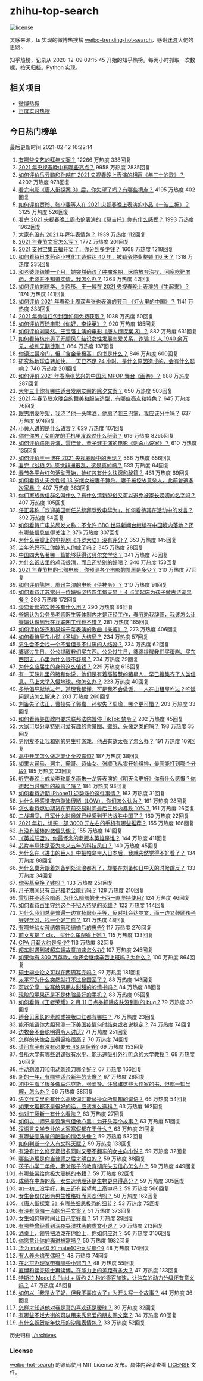 # zhihu-top-search

[![license](https://img.shields.io/github/license/Arrackisarookie/zhihu-top-search)](https://github.com/Arrackisarookie/zhihu-top-search/blob/master/LICENSE)

灵感来源，ts 实现的微博热搜榜 [weibo-trending-hot-search](https://github.com/justjavac/weibo-trending-hot-search)，感谢[迷渡](https://github.com/justjavac)大佬的思路~

知乎热榜，记录从 2020-12-09 09:15:45 开始的知乎热榜。每两小时抓取一次数据，按天[归档](./archives)。Python 实现。

## 相关项目
+ [微博热搜](https://github.com/Arrackisarookie/weibo-hot-search)
+ [百度实时热搜](https://github.com/Arrackisarookie/baidu-hot-search)

## 今日热门榜单

<!-- Rank Begin -->

最后更新时间 2021-02-12 16:22:14

1. [有哪些文艺的拜年文案？](https://www.zhihu.com/question/442938241) 12266 万热度 338回复
1. [2021 年央视春晚中有哪些亮点？](https://www.zhihu.com/question/443967466) 9958 万热度 2835回复
1. [如何评价岳云鹏和孙越在 2021 央视春晚上表演的相声《年三十的歌》？](https://www.zhihu.com/question/443968904) 4202 万热度 978回复
1. [看完电影《唐人街探案 3》后，你失望了吗？有哪些槽点？](https://www.zhihu.com/question/442574355) 4195 万热度 402回复
1. [如何评价贾玲、张小斐等人在 2021 央视春晚上表演的小品《一波三折》？](https://www.zhihu.com/question/443971527) 3125 万热度 526回复
1. [看完 2021 央视春晚上周杰伦表演的《莫吉托》你有什么感受？](https://www.zhihu.com/question/444004125) 1993 万热度 1962回复
1. [大家有没有 2021 年拜年表情包？](https://www.zhihu.com/question/436758021) 1939 万热度 112回复
1. [2021 年春节文案怎么写？](https://www.zhihu.com/question/434616006) 1772 万热度 201回复
1. [2021 支付宝集五福开奖了，你分到多少钱？](https://www.zhihu.com/question/443980664) 1608 万热度 1218回复
1. [如何看待日本药企小林化工造假达 40 年，被勒令停业整顿 116 天？](https://www.zhihu.com/question/443935387) 1318 万热度 235回复
1. [和老婆刚结婚一个月，她突然确诊了肿瘤晚期，医院放弃治疗，回家吃靶向药，老婆并不知道实情，我怎么办？](https://www.zhihu.com/question/443414127) 1263 万热度 42回复
1. [如何评价刘德华、关晓彤、王一博在 2021 央视春晚上表演的《牛起来》？](https://www.zhihu.com/question/443970776) 1174 万热度 141回复
1. [如何评价 2021 年春晚上周深与张也表演的节目 《灯火里的中国》？](https://www.zhihu.com/question/443976619) 1141 万热度 333回复
1. [2021 年微信红包封面如何免费获取？](https://www.zhihu.com/question/441208207) 1038 万热度 50回复
1. [如何评价贾玲电影《你好，李焕英》？](https://www.zhihu.com/question/350520117) 920 万热度 185回复
1. [如何评价刘昊然、王宝强主演的电影《唐人街探案 3》？](https://www.zhihu.com/question/275161859) 882 万热度 631回复
1. [如何看待杭州男子开顺风车结识女性发展恋爱关系，诈骗 12 人 1940 余万元，被判无期徒刑？](https://www.zhihu.com/question/443917776) 864 万热度 137回复
1. [你读过最冷门，但「含金量极高」的书是什么？](https://www.zhihu.com/question/438708854) 846 万热度 600回复
1. [研究称地球自转加快，一天已不足 24 小时，是什么原因造成的，会有什么影响？](https://www.zhihu.com/question/443828984) 740 万热度 201回复
1. [如何评价 2021 年春晚张艺兴的中国风 MPOP 舞台《画卷》？](https://www.zhihu.com/question/443852598) 688 万热度 287回复
1. [大年三十你有哪些适合发朋友圈的除夕文案？](https://www.zhihu.com/question/441614349) 650 万热度 503回复
1. [2021 年春节联欢晚会的舞美和服装造型，有哪些亮点和特色？](https://www.zhihu.com/question/443967441) 645 万热度 76回复
1. [跟男朋友吵架，我浇了他一头啤酒，他扇了我三巴掌，我应该分手吗？](https://www.zhihu.com/question/443638273) 637 万热度 974回复
1. [小黄人讲的是什么语言？](https://www.zhihu.com/question/30830614) 629 万热度 107回复
1. [你在你男 / 女朋友的手机里发现过什么秘密？](https://www.zhihu.com/question/309282780) 619 万热度 8265回复
1. [如何评价路阳导演，雷佳音、董子健主演的电影《刺杀小说家》？](https://www.zhihu.com/question/442322197) 610 万热度 135回复
1. [如何评价王一博在 2021 央视春晚中的表现？](https://www.zhihu.com/question/443970375) 566 万热度 656回复
1. [看完《战狼 2》感觉非洲很乱，这是真的吗？](https://www.zhihu.com/question/63368523) 533 万热度 64回复
1. [春节各平台红包活动开始，抢红包有什么诀窍和秘籍？](https://www.zhihu.com/question/443293907) 461 万热度 69回复
1. [如何看待丈夫欲性侵 13 岁继女被妻子锤杀，妻子被控故意杀人，此前曾遭多次家暴 ？](https://www.zhihu.com/question/436107280) 407 万热度 363回复
1. [你们家族微信群名叫什么？有什么清新脱俗又可以避免被家长唠叨的名字吗？](https://www.zhihu.com/question/443937583) 407 万热度 105回复
1. [任正非称「欢迎美国新任总统拜登致电华为」，如何看待其在活动中的发言？](https://www.zhihu.com/question/443750066) 392 万热度 54回复
1. [如何看待广电总局发文称：不允许 BBC 世界新闻台继续在中国境内落地？还有哪些信息值得关注？](https://www.zhihu.com/question/444040251) 376 万热度 307回复
1. [为什么豆瓣上的电视剧《斗罗大陆》没有评分？](https://www.zhihu.com/question/443596555) 353 万热度 145回复
1. [当年爸妈不让你嫁的人你嫁了吗？](https://www.zhihu.com/question/443594106) 345 万热度 28回复
1. [中国四大名著哪一篇能够获得诺贝尔文学奖？](https://www.zhihu.com/question/443500762) 341 万热度 78回复
1. [为什么饭店里的鸡汤很清，而且还特别的好喝？](https://www.zhihu.com/question/437783371) 340 万热度 153回复
1. [2021 年春节档的七部电影，你预测各个电影的票房是多少？](https://www.zhihu.com/question/439237440) 310 万热度 77回复
1. [如何评价陈坤、周迅主演的电影《侍神令》？](https://www.zhihu.com/question/436887810) 310 万热度 91回复
1. [如何看待江苏常州一位妈妈坚持四年每天早上 4 点半起床为孩子做古诗词早餐？](https://www.zhihu.com/question/443470170) 293 万热度 172回复
1. [谈恋爱谈的次数多有什么用？](https://www.zhihu.com/question/334622048) 290 万热度 86回复
1. [爸妈认为公务员老师医生等体制内才是正经工作，春节劝我辞职，我该怎么让爸妈认识到我在互联网工作也不错？](https://www.zhihu.com/question/443810427) 281 万热度 165回复
1. [如何评价张杰和易烊千玺表演的歌曲《亲戚》？](https://www.zhihu.com/question/443980649) 273 万热度 406回复
1. [如何看待辰东小说《圣墟》大结局？](https://www.zhihu.com/question/443876836) 234 万热度 57回复
1. [男生会不会找一个不爱但是不讨厌的人结婚？](https://www.zhihu.com/question/440976244) 234 万热度 62回复
1. [婆婆过生日，公公提醒我们买东西。公公过生日，婆婆提醒我们买蛋糕、买东西回去。心里为什么很不舒服？](https://www.zhihu.com/question/308825931) 234 万热度 29回复
1. [为什么应届生的身份这么值钱？](https://www.zhihu.com/question/296366864) 229 万热度 616回复
1. [有一天院儿里的猪和你说，他们是有着高智慧的猪星人，早已搜集齐了人类信息，马上大举入侵地球，你怎么办？](https://www.zhihu.com/question/443584192) 223 万热度 40回复
1. [多地倡导就地过年，道理我都懂，可是我不会做饭，一人在出租屋咋过？吃饭问题该怎么解决？](https://www.zhihu.com/question/438270911) 203 万热度 260回复
1. [刘备失了法正，曹操失了郭嘉，孙权失了周瑜，哪个更可惜？](https://www.zhihu.com/question/443610265) 203 万热度 33回复
1. [如何看待美国政府要求联邦法院暂停 TikTok 禁令？](https://www.zhihu.com/question/443938977) 202 万热度 45回复
1. [大家可以分享特别可爱有趣的背景图、壁纸、头像之类的吗？](https://www.zhihu.com/question/442256307) 198 万热度 35回复
1. [男朋友不让我和别的男生打游戏，他占有欲太强了怎么办？](https://www.zhihu.com/question/407902269) 191 万热度 109回复
1. [高中开学怎么做才能让全校震惊?](https://www.zhihu.com/question/443563059) 187 万热度 38回复
1. [如果大司马、洞主、霸哥、诗仙女、张顺飞从零开始组排，最高能打到哪个分段?](https://www.zhihu.com/question/441476672) 185 万热度 23回复
1. [听完春晚上成龙李玟周冬雨朱一龙等表演的《明天会更好》你有什么感慨？你想起当时解封的故事了吗？](https://www.zhihu.com/question/443976527) 184 万热度 93回复
1. [如何看待近期 iPhone11 逆势涨价这件事情？](https://www.zhihu.com/question/439628528) 163 万热度 31回复
1. [为什么我感觉夜店蹦迪很陋（LOW），你们怎么认为？](https://www.zhihu.com/question/265577613) 161 万热度 28回复
1. [怎么看待燃油期货在节前交易时间最后三秒内暴跌 10%？](https://www.zhihu.com/question/443794871) 161 万热度 26回复
1. [二战期间，日军什么时候就已经感到无法战胜中国了？](https://www.zhihu.com/question/443655686) 160 万热度 22回复
1. [2021 年初，想买一部 3000 元左右的手机有哪些推荐？](https://www.zhihu.com/question/437319390) 155 万热度 166回复
1. [有没有超棒的微信头像？](https://www.zhihu.com/question/432712007) 155 万热度 141回复
1. [《英雄联盟》，你最怀念的老版本英雄是谁？](https://www.zhihu.com/question/441857645) 144 万热度 411回复
1. [芯片半导体是否为未来五年的科技风口？](https://www.zhihu.com/question/442708273) 140 万热度 45回复
1. [为什么在《进击的巨人》中把帕岛带入日本后，我就突然觉得不好看了？](https://www.zhihu.com/question/442280742) 134 万热度 88回复
1. [为什么麋芳跟着刘备到处流浪都忍了，却要在刘备如日中天的时候跳反？](https://www.zhihu.com/question/48173294) 133 万热度 34回复
1. [你买基金挣了钱吗？](https://www.zhihu.com/question/410574473) 133 万热度 251回复
1. [月子期间只有自己和老公能行吗？](https://www.zhihu.com/question/441590859) 128 万热度 210回复
1. [雷切并不适合暗杀, 为什么暗部的卡卡西一直坚持使用?](https://www.zhihu.com/question/438847701) 124 万热度 46回复
1. [如何看待百里守约这个不招人待见的英雄？](https://www.zhihu.com/question/380426230) 122 万热度 144回复
1. [为什么我们总是普遍一边宣扬职业平等，反对社会达尔文，而一边又鼓励孩子好好学习，找一个好工作？](https://www.zhihu.com/question/443552685) 121 万热度 48回复
1. [有哪些给女孩结婚前和结婚后的忠告?](https://www.zhihu.com/question/403004506) 117 万热度 276回复
1. [前女友提了 cls， 买什么车配得上她？](https://www.zhihu.com/question/426346922) 115 万热度 133回复
1. [CPA 月薪大约是多少?](https://www.zhihu.com/question/411797031) 113 万热度 82回复
1. [超车时遇到被超车辆故意加速怎么办?](https://www.zhihu.com/question/437816644) 107 万热度 245回复
1. [如果你有 300 万存款，你还会继续辛苦上班吗？为什么？](https://www.zhihu.com/question/426065915) 100 万热度 864回复
1. [硕士毕业论文可以在两周写完吗？](https://www.zhihu.com/question/434316387) 97 万热度 181回复
1. [太平军为什么突然就打不过曾国荃了？](https://www.zhihu.com/question/268934681) 88 万热度 143回复
1. [可以分享一些写给男朋友甜甜的的情书吗？](https://www.zhihu.com/question/322998591) 84 万热度 88回复
1. [现阶段苹果还是不是体验最好的手机？](https://www.zhihu.com/question/321893207) 83 万热度 95回复
1. [如何看待《王者荣耀》2 月 11 日点券扣除皮肤没到账的 bug ?](https://www.zhihu.com/question/443891371) 79 万热度 30回复
1. [适合见家长的素颜或裸妆口红都有哪些？](https://www.zhihu.com/question/437320070) 76 万热度 23回复
1. [能不能请你大胆预测一下美国疫情何时结束或者说稳定？](https://www.zhihu.com/question/440957753) 74 万热度 74回复
1. [边牧会不会聪明得令人讨厌?](https://www.zhihu.com/question/393601336) 71 万热度 251回复
1. [怎样的头像会显得逼格很高？](https://www.zhihu.com/question/267112594) 70 万热度 74回复
1. [请问车子有没有必要去 4S 店保养?](https://www.zhihu.com/question/430070457) 69 万热度 153回复
1. [各所大学有哪些讲课很有水平、能迅速吸引外行听众的大学教授？](https://www.zhihu.com/question/438746253) 68 万热度 26回复
1. [手动剃须刀和电动剃须刀哪个好？](https://www.zhihu.com/question/35743446) 67 万热度 166回复
1. [新的一年，有哪些适合新年的头像？](https://www.zhihu.com/question/364065357) 67 万热度 28回复
1. [初中生看了很多像马尔克斯、张爱铃、汪曾祺这些大作家的书，但都一知半解，怎么办？](https://www.zhihu.com/question/441428579) 66 万热度 38回复
1. [语文作文里面有什么高级词汇能替换众所周知的词语？](https://www.zhihu.com/question/318964543) 66 万热度 54回复
1. [如果文理都不是很好的话，应该怎么选科？](https://www.zhihu.com/question/439520786) 63 万热度 162回复
1. [你对工藤新一有什么看法？](https://www.zhihu.com/question/441753769) 63 万热度 27回复
1. [如何以「师兄是没脾气但他心黑」为开头写个故事？](https://www.zhihu.com/question/432685780) 63 万热度 51回复
1. [汉语言文学专业的大家寒假都在干什么？](https://www.zhihu.com/question/443445002) 63 万热度 21回复
1. [有哪些高质量的酷酷的情侣头像？](https://www.zhihu.com/question/319491056) 59 万热度 532回复
1. [如何判断一个人有文科天赋？](https://www.zhihu.com/question/438266130) 59 万热度 133回复
1. [有没有什么修罗场很多同时又要不翻车的女主向小说？](https://www.zhihu.com/question/348722107) 59 万热度 32回复
1. [哪些道理是你当律师之后才明白的？](https://www.zhihu.com/question/437922823) 59 万热度 88回复
1. [孩子小学二年级，我对孩子的教育彻底失去信心怎么办？](https://www.zhihu.com/question/431447269) 59 万热度 449回复
1. [有哪些带给你极大震撼的书籍？](https://www.zhihu.com/question/430425826) 59 万热度 82回复
1. [成绩在中游的高一女生选地理还是生物更易得高分？](https://www.zhihu.com/question/439775617) 59 万热度 305回复
1. [初一初二没学好，初三还有希望考上高中吗？](https://www.zhihu.com/question/439552373) 59 万热度 566回复
1. [女生会仅仅因为男生性格好而喜欢他吗？](https://www.zhihu.com/question/438699923) 58 万热度 162回复
1. [《唐人街探案 3》有哪些细思极恐的细节？](https://www.zhihu.com/question/363568432) 53 万热度 75回复
1. [有没有隐晦一点的分手文案？](https://www.zhihu.com/question/432396268) 51 万热度 373回复
1. [女生如何短时间让自己变好看？](https://www.zhihu.com/question/67035074) 51 万热度 29回复
1. [有哪些曾经看到深夜哭湿枕头的虐文小说？](https://www.zhihu.com/question/289167386) 50 万热度 213回复
1. [酒桌上，领导把酒泼在你脸上，你如何应对？](https://www.zhihu.com/question/438684200) 50 万热度 3106回复
1. [你愿意让你的猫进被窝吗？](https://www.zhihu.com/question/357178445) 50 万热度 1982回复
1. [华为 mate40 和 mate40Pro 买那个?](https://www.zhihu.com/question/435586121) 48 万热度 174回复
1. [有人养火焰布偶吗？](https://www.zhihu.com/question/319359608) 48 万热度 74回复
1. [在北京办理宽带有哪些小窍门？](https://www.zhihu.com/question/443795553) 48 万热度 55回复
1. [直博和读完硕士再读博，在能力上的差距有多大？](https://www.zhihu.com/question/425860957) 47 万热度 133回复
1. [特斯拉 Model S Plaid + 版约 2.1 秒的零百加速，让油车的动力分级还有意义吗？](https://www.zhihu.com/question/443413503) 47 万热度 45回复
1. [如何以「我是太子妃，但我不喜欢太子」为开头写一个故事？](https://www.zhihu.com/question/428738343) 44 万热度 36回复
1. [怎样才知道他对我是真的喜欢还是暧昧？](https://www.zhihu.com/question/443757401) 39 万热度 32回复
1. [有哪些不烂大街的可以用来秀恩爱的朋友圈文案？](https://www.zhihu.com/question/296683816) 34 万热度 60回复
1. [有什么祝贺新年快乐的沙雕表情包？](https://www.zhihu.com/question/311179637) 33 万热度 52回复
<!-- Rank End -->

历史归档 [./archives](./archives)

### License

[weibo-hot-search](https://github.com/Arrackisarookie/zhihu-top-search) 的源码使用 MIT License 发布。具体内容请查看 [LICENSE](./LICENSE) 文件。
